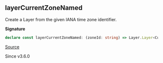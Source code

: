 ## layerCurrentZoneNamed

Create a Layer from the given IANA time zone identifier.

**Signature**

```ts
declare const layerCurrentZoneNamed: (zoneId: string) => Layer.Layer<CurrentTimeZone, IllegalArgumentException>
```

[Source](https://github.com/Effect-TS/effect/tree/main/packages/effect/src/DateTime.ts#L1574)

Since v3.6.0